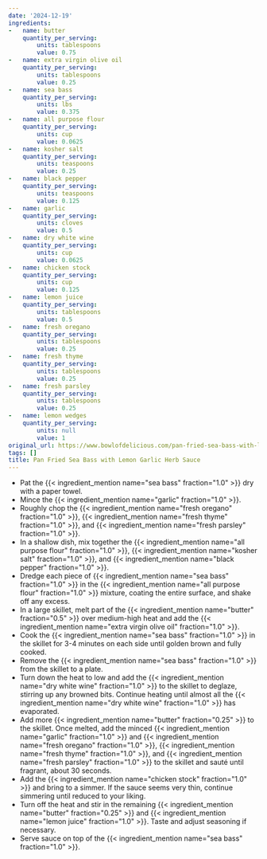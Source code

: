 ```yaml
---
date: '2024-12-19'
ingredients:
-   name: butter
    quantity_per_serving:
        units: tablespoons
        value: 0.75
-   name: extra virgin olive oil
    quantity_per_serving:
        units: tablespoons
        value: 0.25
-   name: sea bass
    quantity_per_serving:
        units: lbs
        value: 0.375
-   name: all purpose flour
    quantity_per_serving:
        units: cup
        value: 0.0625
-   name: kosher salt
    quantity_per_serving:
        units: teaspoons
        value: 0.25
-   name: black pepper
    quantity_per_serving:
        units: teaspoons
        value: 0.125
-   name: garlic
    quantity_per_serving:
        units: cloves
        value: 0.5
-   name: dry white wine
    quantity_per_serving:
        units: cup
        value: 0.0625
-   name: chicken stock
    quantity_per_serving:
        units: cup
        value: 0.125
-   name: lemon juice
    quantity_per_serving:
        units: tablespoons
        value: 0.5
-   name: fresh oregano
    quantity_per_serving:
        units: tablespoons
        value: 0.25
-   name: fresh thyme
    quantity_per_serving:
        units: tablespoons
        value: 0.25
-   name: fresh parsley
    quantity_per_serving:
        units: tablespoons
        value: 0.25
-   name: lemon wedges
    quantity_per_serving:
        units: null
        value: 1
original_url: https://www.bowlofdelicious.com/pan-fried-sea-bass-with-lemon-garlic-herb-sauce
tags: []
title: Pan Fried Sea Bass with Lemon Garlic Herb Sauce
---
```


- Pat the {{< ingredient_mention name="sea bass" fraction="1.0" >}} dry with a paper towel.
- Mince the {{< ingredient_mention name="garlic" fraction="1.0" >}}.
- Roughly chop the {{< ingredient_mention name="fresh oregano" fraction="1.0" >}}, {{< ingredient_mention name="fresh thyme" fraction="1.0" >}}, and {{< ingredient_mention name="fresh parsley" fraction="1.0" >}}.
- In a shallow dish, mix together the {{< ingredient_mention name="all purpose flour" fraction="1.0" >}}, {{< ingredient_mention name="kosher salt" fraction="1.0" >}}, and {{< ingredient_mention name="black pepper" fraction="1.0" >}}.
- Dredge each piece of {{< ingredient_mention name="sea bass" fraction="1.0" >}} in the {{< ingredient_mention name="all purpose flour" fraction="1.0" >}} mixture, coating the entire surface, and shake off any excess.
- In a large skillet, melt part of the {{< ingredient_mention name="butter" fraction="0.5" >}} over medium-high heat and add the {{< ingredient_mention name="extra virgin olive oil" fraction="1.0" >}}.
- Cook the {{< ingredient_mention name="sea bass" fraction="1.0" >}} in the skillet for 3-4 minutes on each side until golden brown and fully cooked.
- Remove the {{< ingredient_mention name="sea bass" fraction="1.0" >}} from the skillet to a plate.
- Turn down the heat to low and add the {{< ingredient_mention name="dry white wine" fraction="1.0" >}} to the skillet to deglaze, stirring up any browned bits. Continue heating until almost all the {{< ingredient_mention name="dry white wine" fraction="1.0" >}} has evaporated.
- Add more {{< ingredient_mention name="butter" fraction="0.25" >}} to the skillet. Once melted, add the minced {{< ingredient_mention name="garlic" fraction="1.0" >}} and {{< ingredient_mention name="fresh oregano" fraction="1.0" >}}, {{< ingredient_mention name="fresh thyme" fraction="1.0" >}}, and {{< ingredient_mention name="fresh parsley" fraction="1.0" >}} to the skillet and sauté until fragrant, about 30 seconds.
- Add the {{< ingredient_mention name="chicken stock" fraction="1.0" >}} and bring to a simmer. If the sauce seems very thin, continue simmering until reduced to your liking.
- Turn off the heat and stir in the remaining {{< ingredient_mention name="butter" fraction="0.25" >}} and {{< ingredient_mention name="lemon juice" fraction="1.0" >}}. Taste and adjust seasoning if necessary.
- Serve sauce on top of the {{< ingredient_mention name="sea bass" fraction="1.0" >}}.